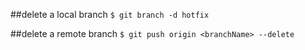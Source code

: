 
##delete a local branch
```$ git branch -d hotfix```

##delete a remote branch
```$ git push origin <branchName> --delete```
